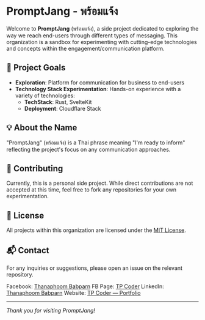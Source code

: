 # PromptJang - พร้อมแจ้ง

Welcome to **PromptJang** (พร้อมแจ้ง), a side project dedicated to exploring the way we reach end-users through different types of messaging. This organization is a sandbox for experimenting with cutting-edge technologies and concepts within the engagement/communication platform.

## 🚀 Project Goals

- **Exploration**: Platform for communication for business to end-users
- **Technology Stack Experimentation**: Hands-on experience with a variety of technologies:
  - **TechStack**: Rust, SvelteKit
  - **Deployment**: Cloudflare Stack

## 💡 About the Name

"PromptJang" (พร้อมแจ้ง) is a Thai phrase meaning "I'm ready to inform" reflecting the project's focus on any communication approaches.

## 🤝 Contributing

Currently, this is a personal side project. While direct contributions are not accepted at this time, feel free to fork any repositories for your own experimentation.

## 📄 License

All projects within this organization are licensed under the [MIT License](LICENSE).

## 📬 Contact

For any inquiries or suggestions, please open an issue on the relevant repository.

Facebook: [Thanaphoom Babparn](https://www.facebook.com/thanaphoom.mart/)
FB Page: [TP Coder](https://www.facebook.com/tpcoder)
LinkedIn: [Thanaphoom Babparn](https://www.linkedin.com/in/thanaphoom-babparn/?locale=en_US)
Website: [TP Coder — Portfolio](https://portfolio.tpcoder.dev/)

---

*Thank you for visiting PromptJang!*
